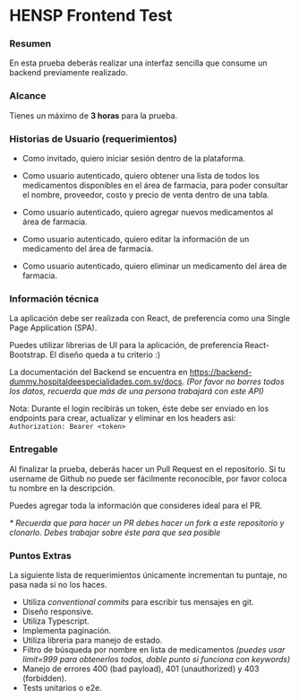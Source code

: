 # HENSP Frontend Test

### Resumen

En esta prueba deberás realizar una interfaz sencilla que consume un backend previamente realizado.

### Alcance

Tienes un máximo de **3 horas** para la prueba.

### Historias de Usuario (requerimientos)

- Como invitado, quiero iniciar sesión dentro de la plataforma.

- Como usuario autenticado, quiero obtener una lista de todos los medicamentos disponibles en el área de farmacia, para poder consultar el nombre, proveedor, costo y precio de venta dentro de una tabla.

- Como usuario autenticado, quiero agregar nuevos medicamentos al área de farmacia.

- Como usuario autenticado, quiero editar la información de un medicamento del área de farmacia.

- Como usuario autenticado, quiero eliminar un medicamento del área de farmacia.

### Información técnica

La aplicación debe ser realizada con React, de preferencia como una Single Page Application (SPA).

Puedes utilizar librerias de UI para la aplicación, de preferencia React-Bootstrap. El diseño queda a tu criterio :)

La documentación del Backend se encuentra en https://backend-dummy.hospitaldeespecialidades.com.sv/docs. _(Por favor no borres todos los datos, recuerda que más de una persona trabajará con este API)_

Nota: Durante el login recibirás un token, éste debe ser enviado en los endpoints para crear, actualizar y eliminar en los headers asi: `Authorization: Bearer <token>`

### Entregable

Al finalizar la prueba, deberás hacer un Pull Request en el repositorio. Si tu username de Github no puede ser fácilmente reconocible, por favor coloca tu nombre en la descripción. 

Puedes agregar toda la información que consideres ideal para el PR.

_* Recuerda que para hacer un PR debes hacer un fork a este repositorio y clonarlo. Debes trabajar sobre éste para que sea posible_


### Puntos Extras

La siguiente lista de requerimientos únicamente incrementan tu puntaje, no pasa nada si no los haces.

- Utiliza _conventional commits_ para escribir tus mensajes en git.
- Diseño responsive.
- Utiliza Typescript.
- Implementa paginación.
- Utiliza libreria para manejo de estado.
- Filtro de búsqueda por nombre en lista de medicamentos _(puedes usar limit=999 para obtenerlos todos, doble punto si funciona con keywords)_
- Manejo de errores 400 (bad payload), 401 (unauthorized) y 403 (forbidden).
- Tests unitarios o e2e.